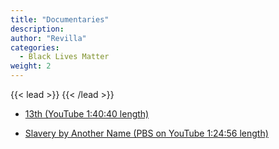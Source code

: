 ```yaml
---
title: "Documentaries"
description: 
author: "Revilla"
categories:
  - Black Lives Matter
weight: 2
---
```


{{< lead >}}
{{< /lead >}}

* [13th (YouTube 1:40:40 length)](https://www.youtube.com/watch?v=krfcq5pF8u8)

* [Slavery by Another Name (PBS on YouTube 1:24:56 length)](https://www.youtube.com/watch?v=UcCxsLDma2o)<br><br>